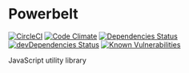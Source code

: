 # Powerbelt

[![CircleCI](https://circleci.com/gh/powerbelt/powerbelt.svg?&style=shield)](https://circleci.com/gh/powerbelt/powerbelt)
[![Code Climate](https://codeclimate.com/github/powerbelt/powerbelt/badges/gpa.svg)](https://codeclimate.com/github/powerbelt/powerbelt)
[![Dependencies Status](https://david-dm.org/powerbelt/powerbelt/status.svg)](https://david-dm.org/powerbelt/powerbelt)
[![devDependencies Status](https://david-dm.org/powerbelt/powerbelt/dev-status.svg)](https://david-dm.org/powerbelt/powerbelt?type=dev)
[![Known Vulnerabilities](https://snyk.io/test/github/powerbelt/powerbelt/badge.svg)](https://snyk.io/test/github/powerbelt/powerbelt)    

JavaScript utility library
